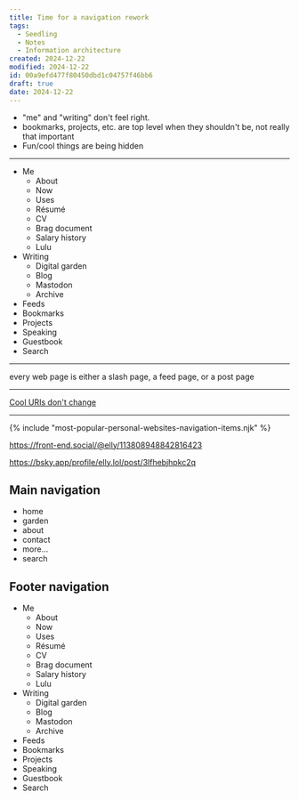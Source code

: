 ```yaml
---
title: Time for a navigation rework
tags:
  - Seedling
  - Notes
  - Information architecture
created: 2024-12-22
modified: 2024-12-22
id: 00a9efd477f80450dbd1c04757f46bb6
draft: true
date: 2024-12-22
---
```

- "me" and "writing" don't feel right.
- bookmarks, projects, etc. are top level when they shouldn't be, not really that important
- Fun/cool things are being hidden

---

- Me
  - About
  - Now
  - Uses
  - Résumé
  - CV
  - Brag document
  - Salary history
  - Lulu
- Writing
  - Digital garden
  - Blog
  - Mastodon
  - Archive
- Feeds
- Bookmarks
- Projects
- Speaking
- Guestbook
- Search

---

every web page is either a slash page, a feed page, or a post page

---

[Cool URIs don't change](https://www.w3.org/Provider/Style/URI)

---

<div>
{% include "most-popular-personal-websites-navigation-items.njk" %}
</div>

https://front-end.social/@elly/113808948842816423

https://bsky.app/profile/elly.lol/post/3lfhebjhpkc2q

## Main navigation

- home
- garden
- about
- contact
- more…
- search

## Footer navigation

- Me
  - About
  - Now
  - Uses
  - Résumé
  - CV
  - Brag document
  - Salary history
  - Lulu
- Writing
  - Digital garden
  - Blog
  - Mastodon
  - Archive
- Feeds
- Bookmarks
- Projects
- Speaking
- Guestbook
- Search